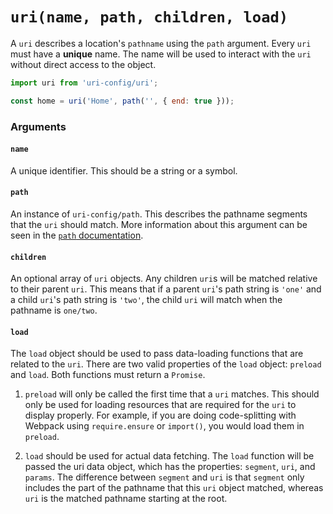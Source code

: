 # `uri(name, path, children, load)`

A `uri` describes a location's `pathname` using the `path` argument. Every `uri` must have a **unique** name. The name will be used to interact with the `uri` without direct access to the object.

```js
import uri from 'uri-config/uri';

const home = uri('Home', path('', { end: true }));
```

### Arguments

#### `name`

A unique identifier. This should be a string or a symbol.

#### `path`

An instance of `uri-config/path`. This describes the pathname segments that the `uri` should match. More information about this argument can be seen in the [`path` documentation](./path.md).

#### `children`

An optional array of `uri` objects. Any children `uri`s will be matched relative to their parent `uri`. This means that if a parent `uri`'s path string is `'one'` and a child `uri`'s path string is `'two'`, the child `uri` will match when the pathname is `one/two`.

#### `load`

The `load` object should be used to pass data-loading functions that are related to the `uri`. There are two valid properties of the `load` object: `preload` and `load`. Both functions must return a `Promise`.

1. `preload` will only be called the first time that a `uri` matches. This should only be used for loading resources that are required for the `uri` to display properly. For example, if you are doing code-splitting with Webpack using `require.ensure` or `import()`, you would load them in `preload`.

2. `load` should be used for actual data fetching. The `load` function will be passed the uri data object, which has the properties: `segment`, `uri`, and `params`. The difference between `segment` and `uri` is that `segment` only includes the part of the pathname that this `uri` object matched, whereas `uri` is the matched pathname starting at the root.
